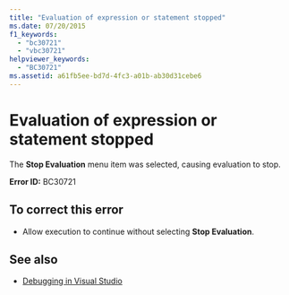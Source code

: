 ```yaml
---
title: "Evaluation of expression or statement stopped"
ms.date: 07/20/2015
f1_keywords: 
  - "bc30721"
  - "vbc30721"
helpviewer_keywords: 
  - "BC30721"
ms.assetid: a61fb5ee-bd7d-4fc3-a01b-ab30d31cebe6
---
```

# Evaluation of expression or statement stopped
The **Stop Evaluation** menu item was selected, causing evaluation to stop.  
  
 **Error ID:** BC30721  
  
## To correct this error  
  
- Allow execution to continue without selecting **Stop Evaluation**.  
  
## See also

- [Debugging in Visual Studio](/visualstudio/debugger/debugging-in-visual-studio)
